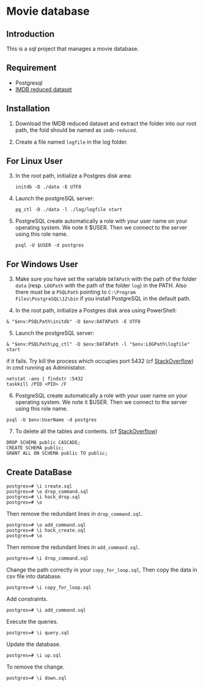 # Movie database

## Introduction

This is a sql project that manages a movie database.

## Requirement

-   Postgresql
-   [IMDB reduced dataset](https://drive.google.com/file/d/1cqamuyPyg_xKpAGCcKQ8PCiOJZSfNlFS/view?usp=sharing)

## Installation

1. Download the IMDB reduced dataset and extract the folder into our root path, the fold should be named as `imdb-reduced`.

2. Create a file named `logfile` in the log folder.

## For Linux User

3. In the root path, initialize a Postgres disk area:

    ```
    initdb -D ./data -E UTF8
    ```

4. Launch the postgreSQL server:

    ```
    pg_ctl -D ./data -l ./log/logfile start
    ```

5. PostgreSQL create automatically a role with your user name on your operating system. We note it \$USER. Then we connect to the server using this role name.

    ```
    psql -U $USER -d postgres
    ```

## For Windows User

3. Make sure you have set the variable `DATAPath` with the path of the folder `data` (resp. `LOGPath` with the path of the folder `log`) in the PATH. Also there must be a `PSQLPath` pointing to `C:\Program Files\PostgreSQL\12\bin` if you install PostgreSQL in the default path.

4. In the root path, initialize a Postgres disk area using PowerShell:

```{powershell}
& "$env:PSQLPath\initdb" -D $env:DATAPath -E UTF8
```

5. Launch the postgreSQL server:

```{powershell}
& "$env:PSQLPath\pg_ctl" -D $env:DATAPath -l "$env:LOGPath\logfile" start
```

if it fails. Try kill the process which occupies port 5432 (cf [StackOverflow](https://stackoverflow.com/questions/39632667/how-do-i-kill-the-process-currently-using-a-port-on-localhost-in-windows)) in cmd running as Administator.

```{cmd}
netstat -ano | findstr :5432
taskkill /PID <PID> /F
```

6. PostgreSQL create automatically a role with your user name on your operating system. We note it \$USER. Then we connect to the server using this role name.

```{powershell}
psql -U $env:UserName -d postgres
```

7. To delete all the tables and contents. (cf [StackOverflow](https://stackoverflow.com/questions/3327312/how-can-i-drop-all-the-tables-in-a-postgresql-database))

```
DROP SCHEMA public CASCADE;
CREATE SCHEMA public;
GRANT ALL ON SCHEMA public TO public;
```

## Create DataBase

```
postgres=# \i create.sql
postgres=# \o drop_command.sql
postgres=# \i hack_drop.sql
postgres=# \o
```

Then remove the redundant lines in `drop_command.sql`.

```
postgres=# \o add_command.sql
postgres=# \i hack_create.sql
postgres=# \o
```

Then remove the redundant lines in `add_command.sql`.

```
postgres=# \i drop_command.sql
```

Change the path correctly in your `copy_for_loop.sql`, Then copy the data in csv file into database.

```
postgres=# \i copy_for_loop.sql
```

Add constraints.

```
postgres=# \i add_command.sql
```

Execute the queries.

```
postgres=# \i query.sql
```

Update the database.

```
postgres=# \i up.sql
```

To remove the change.

```
postgres=# \i down.sql
```
